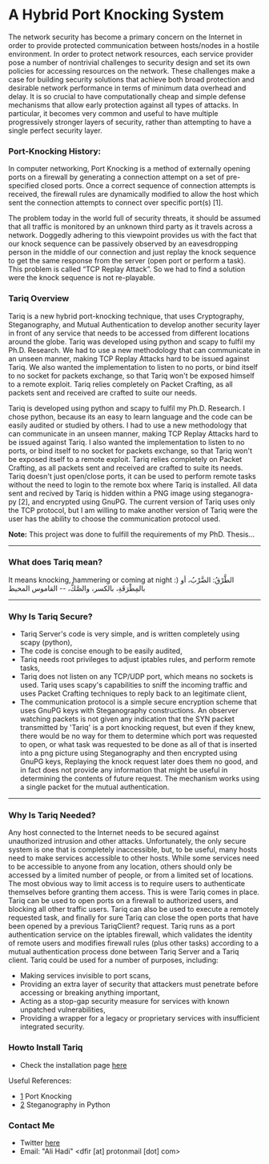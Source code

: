 # A Hybrid Port Knocking System
The network security has become a primary concern on the Internet in order to provide protected communication between hosts/nodes in a hostile environment. In order to protect network resources, each service provider pose a number of nontrivial challenges to security design and set its own policies for accessing resources on the network. These challenges make a case for building security solutions that achieve both broad protection and desirable network performance in terms of minimum data overhead and delay. It is so crucial to have computationally cheap and simple defense mechanisms that allow early protection against all types of attacks. In particular, it becomes very common and useful to have multiple progressively stronger layers of security, rather than attempting to have a single perfect security layer.

### Port-Knocking History:
In computer networking, Port Knocking is a method of externally opening ports on a firewall by generating a connection attempt on a set of pre-specified closed ports. Once a correct sequence of connection attempts is received, the firewall rules are dynamically modified to allow the host which sent the connection attempts to connect over specific port(s) [1].

The problem today in the world full of security threats, it should be assumed that all traffic is monitored by an unknown third party as it travels across a network. Doggedly adhering to this viewpoint provides us with the fact that our knock sequence can be passively observed by an eavesdropping person in the middle of our connection and just replay the knock sequence to get the same response from the server (open port or perform a task). This problem is called “TCP Replay Attack”. So we had to find a solution were the knock sequence is not re-playable.


### Tariq Overview
Tariq is a new hybrid port-knocking technique, that uses Cryptography, Steganography, and Mutual Authentication to develop another security layer in front of any service that needs to be accessed from different locations around the globe. Tariq was developed using python and scapy to fulfil my Ph.D. Research. We had to use a new methodology that can communicate in an unseen manner, making TCP Replay Attacks hard to be issued against Tariq. We also wanted the implementation to listen to no ports, or bind itself to no socket for packets exchange, so that Tariq won't be exposed himself to a remote exploit. Tariq relies completely on Packet Crafting, as all packets sent and received are crafted to suite our needs.

Tariq is developed using python and scapy to fulfil my Ph.D. Research. I chose python, because its an easy to learn language and the code can be easily audited or studied by others. I had to use a new methodology that can communicate in an unseen manner, making TCP Replay Attacks hard to be issued against Tariq. I also wanted the implementation to listen to no ports, or bind itself to no socket for packets exchange, so that Tariq won't be exposed itself to a remote exploit. Tariq relies completely on Packet Crafting, as all packets sent and received are crafted to suite its needs. Tariq doesn't just open/close ports, it can be used to perform remote tasks without the need to login to the remote box where Tariq is installed. All data sent and recived by Tariq is hidden within a PNG image using steganogra-py [2], and encrypted using GnuPG. The current version of Tariq uses only the TCP protocol, but I am willing to make another version of Tariq were the user has the ability to choose the communication protocol used.

**Note:** This project was done to fulfill the requirements of my PhD. Thesis...

---
### What does Tariq mean?
It means knocking, hammering or coming at night :)
الطَّرْقُ: الضَّرْبُ، أو بالمِطْرَقَةِ، بالكسر، والصَّكُّ، -- القاموس المحيط

---
### Why Is Tariq Secure?
- Tariq Server's code is very simple, and is written completely using scapy (python),
- The code is concise enough to be easily audited,
- Tariq needs root privileges to adjust iptables rules, and perform remote tasks,
- Tariq does not listen on any TCP/UDP port, which means no sockets is used. Tariq uses scapy's capabilities to sniff the incoming traffic and uses Packet Crafting techniques to reply back to an legitimate client,
- The communication protocol is a simple secure encryption scheme that uses GnuPG keys with Steganography constructions. An observer watching packets is not given any indication that the SYN packet transmitted by 'Tariq' is a port knocking request, but even if they knew, there would be no way for them to determine which port was requested to open, or what task was requested to be done as all of that is inserted into a png picture using Steganography and then encrypted using GnuPG keys,
Replaying the knock request later does them no good, and in fact does not provide any information that might be useful in determining the contents of future request. The mechanism works using a single packet for the mutual authentication.

---
### Why Is Tariq Needed?
Any host connected to the Internet needs to be secured against unauthorized intrusion and other attacks. Unfortunately, the only secure system is one that is completely inaccessible, but, to be useful, many hosts need to make services accessible to other hosts. While some services need to be accessible to anyone from any location, others should only be accessed by a limited number of people, or from a limited set of locations. The most obvious way to limit access is to require users to authenticate themselves before granting them access. This is were Tariq comes in place. Tariq can be used to open ports on a firewall to authorized users, and blocking all other traffic users. Tariq can also be used to execute a remotely requested task, and finally for sure Tariq can close the open ports that have been opened by a previous TariqClient? request. Tariq runs as a port authentication service on the iptables firewall, which validates the identity of remote users and modifies firewall rules (plus other tasks) according to a mutual authentication process done between Tariq Server and a Tariq client. Tariq could be used for a number of purposes, including:
- Making services invisible to port scans,
- Providing an extra layer of security that attackers must penetrate before accessing or breaking anything important,
- Acting as a stop-gap security measure for services with known unpatched vulnerabilities,
- Providing a wrapper for a legacy or proprietary services with insufficient integrated security.

### Howto Install Tariq
- Check the installation page [here](installation)

Useful References:
- [1](http://en.wikipedia.org/wiki/Port_knocking/) Port Knocking
- [2](http://code.google.com/p/steganogra-py/) Steganography in Python 

### Contact Me
- Twitter [here](https://twitter.com/binaryz0ne)
- Email: "Ali Hadi" <dfir [at] protonmail [dot] com>
